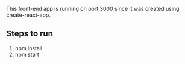 This front-end app is running on port 3000 since it was created using create-react-app.

Steps to run
------------
1. npm install
2. npm start
